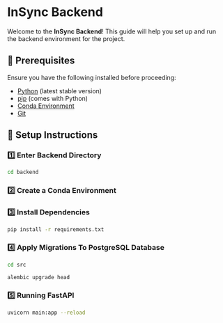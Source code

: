 # InSync Backend

Welcome to the **InSync Backend**! This guide will help you set up and run the backend environment for the
project.

## 📌 Prerequisites

Ensure you have the following installed before proceeding:

- [Python](https://www.python.org/downloads/) (latest stable version)
- [pip](https://pip.pypa.io/en/stable/) (comes with Python)
- [Conda Environment](https://docs.conda.io/projects/conda/en/latest/index.html)
- [Git](https://git-scm.com/)

## 🚀 Setup Instructions

### 1️⃣ Enter Backend Directory

```sh
cd backend
```

### 2️⃣ Create a Conda Environment

### 3️⃣ Install Dependencies

```sh
pip install -r requirements.txt
```

### 4️⃣ Apply Migrations To PostgreSQL Database

```sh
cd src
```

```sh
alembic upgrade head
```

### 5️⃣ Running FastAPI

```sh
uvicorn main:app --reload
```
